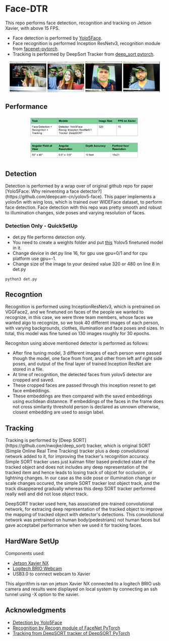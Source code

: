 # Face-DTR
This repo performs face detection, recognition and tracking  on Jetson Xavier, with above 15 FPS. 
* Face detection is performed by [Yolo5Face](https://github.com/elyha7/yoloface).
* Face recognition is performed Inception ResNetv3, recognition module from [facenet-pytorch](https://github.com/timesler/facenet-pytorch#use-this-repo-in-your-own-git-project).
* Tracking is performed by DeepSort Tracker from [deep_sort pytorch](https://github.com/ZQPei/deep_sort_pytorch).
<p align='center'>
<img src="images/res2.png" width="23%"></img>
<img src="images/res3.png" width="23%"></img>
<img src="images/res4.png" width="23%"></img>
<img src="images/res5.png" width="23%"></img> 
</p>

<h2>Performance</h2>
<p align='center'>
<img src="images/performance.png" width="70%"></img> 
</p>

<h2>Detection</h2>
<p>
Detection is performed by a wrap over of original github repo for paper [Yolo5Face: Why reinventing a face detector?](https://github.com/deepcam-cn/yolov5-face). This paper implements a yolov5n with wing loss, which is trained over WIDEFace dataset, to perform face detection.
Face detection with this repo was pretty smooth and robust to illumination changes, side poses and varying resolution of faces. 
<h3>Detection Only - QuickSetUp</h3>

  * det.py file performs detection only.
  * You need to create a weights folder and put [this](https://drive.google.com/file/d/1oOxuQk6CN76pC02A2d1vWS2b35rKzdaA/view?usp=sharing) Yolov5 finetuned model in it.
  * Change device in det.py line 16, for gpu use gpu=0/1 and for cpu platform use gpu=-1.
  * Change size of the image to your desired value 320 or 480 on line 8 in det.py


```
python3 det.py
```
</p>



<h2>Recogntion</h2>
<p>
  Recognition is performed using InceptionResNetv3, which is pretrained on VGGFace2, and we finetuned on faces of the people we wanted to recognize, in this case, we were three team members, whose faces we wanted algo to recognize, so we took 40 different images of each person, with varying backgrounds, clothes, illumination and face poses and sizes. In total, this model was fine tuned on 130 images roughly for 30 epochs.  
</p>
<p>
  Recogniton using above mentioned detector is performed as follows:
  
  * After fine tuning model, 3 different images of each person were passed though the model, one face from front, and other from left anf right side poses, and output of the final layer of trained Inception ResNet are stored in a file.
  * At time of recognition, the detected faces from yolov5 detector are cropped and saved.
  * These cropped faces are passed through this inception resnet to get face embeddings.
  * These embeddings are then compared with the saved embeddings using euclidean distannce. If embeddings of the faces in the frame does not cross similarity threshold person is declared as unnown otherwise, closest embedding are used to assign label.
  
  <h2> Tracking </h2>
  <p> 
  Tracking is performed by [Deep SORT](https://github.com/nwojke/deep_sort) tracker, which is original SORT (Simple Online Real Time Tracking) tracker plus a deep convolutional network added to it, for improving the tracker's recognition accuracy. Simple SORT tracker uses just kalman filter based predicted state of the tracked object and does not includes any deep representation of the tracked item and hence leads to losing track of objcet for occlusion, or lightning changes. In our case as the side pose or illumination change or scale changes occured, the simple SORT tracker lost object track, and the track disappeared gradually whereas this deep SORT tracker performed really well and did not lose object track.
  </p>
  <p>
  DeepSORT tracker used here, has associated pre-trained convolutional network, for extracing deep representation of the tracked object to improve the mapping of tracked object with detector's detections. This convolutional network was pretrained on human body(pedestrians) not human faces but gave acceptabel performance when we used it for tracking faces.
  </p>
  
  <h2>HardWare SetUp</h2>
  Components used:
  
  * [Jetson Xavier NX](https://www.nvidia.com/en-us/autonomous-machines/embedded-systems/jetson-xavier-nx/)
  * [Logitech BRIO Webcam](https://www.logitech.com/en-us/products/webcams/brio-4k-hdr-webcam.960-001105.html)
  * USB3.0 to connect webcam to Xavier
  <p>This algorithm is ran on jetson Xavier NX connected to a logitech BRIO usb camera and results were displayed on local system by connecting an ssh tunnel using -X option to the xavier.</p>
  <h2>Acknowledgments</h2>
  
  * [Detection by Yolo5Face](https://github.com/elyha7/yoloface)
  * [Recognition by Recogn module of FaceNet PyTorch](https://github.com/timesler/facenet-pytorch#use-this-repo-in-your-own-git-project)
  * [Tracking from DeepSORT tracker of DeepSORT PyTorch](https://github.com/ZQPei/deep_sort_pytorch)
  
